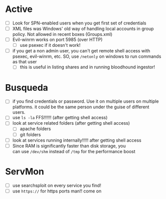# Active
- [ ] Look for SPN-enabled users when you get first set of credentials
- [ ] XML files was Windows' old way of handling local accounts in group policy. Not allowed in recent boxes (Groups.xml)
- [ ] Evil-winrm works on port 5985 (over HTTP)
	- [ ] use psexec if it doesn't work!
- [ ] if you get a non admin user, you can't get remote shell access with psexec, evil-winrm, etc. SO, use `/netonly` on windows to run commands as that user 
	- [ ] this is useful in listing shares and in running bloodhound ingestor!

# Busqueda
- [ ] if you find credentials or password. Use it on multiple users on multiple platforms. it could be the same person under the guise of different users.
- [ ] use `ls -la` FFS!!!!!! (after getting shell access)
- [ ] look at service related folders (after getting shell access)
	- [ ] apache folders
	- [ ] git folders
- [ ] look at services running internally!!!!! after getting shell access
- [ ] Since RAM is significantly faster than disk storage, you can use `/dev/shm` instead of `/tmp` for the performance boost

# ServMon
- [ ] use searchsploit on every service you find!
- [ ] use `https://` for https ports man!! come on 